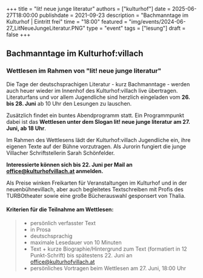 +++ 
title = "lit! neue junge literatur" 
authors = ["kulturhof"]
date = 2025-06-27T18:00:00 
publishdate = 2021-09-23 
description = "Bachmanntage im Kulturhof | Eintritt frei" 
time = "18:00" 
featured = "img/events/2024-06-27_LitNeueJungeLiteratur.PNG" 
type = "event"
tags = ["lesung"]
draft = false
+++

## Bachmanntage im Kulturhof:villach
### Wettlesen im Rahmen von "lit! neue junge literatur"

Die Tage der deutschsprachigen Literatur - kurz Bachmanntage - werden auch heuer wieder im Innenhof des Kulturhof:villach live übertragen.
Literaturfans und vor allem Jugendliche sind herzlich eingeladen vom **26. bis 28. Juni** ab 10 Uhr den Lesungen zu lauschen.

Zusätzlich findet ein buntes Abendprogramm statt. Ein Programmpunkt dabei ist das **Wettlesen unter dem Slogan lit! neue junge literatur am 27. Juni, ab 18 Uhr**.

Im Rahmen des Wettlesens lädt der Kulturhof:villach Jugendliche ein, ihre eigenen Texte auf der Bühne vorzutragen. Als Jurorin fungiert die junge Villacher Schriftstellerin Sarah Schönfelder.

**Interessierte können sich bis 22. Juni per Mail an office@kulturhofvillach.at anmelden.**

Als Preise winken Freikarten für Veranstaltungen im Kulturhof und in der neuenbühnevillach, aber auch begleitetes Textschreiben mit Profis des TURBOtheater sowie eine große Bücherauswahl gesponsert von Thalia.

#### Kriterien für die Teilnahme am Wettlesen:
> - persönlich verfasster Text
> - in Prosa
> - deutschsprachig
> - maximale Lesedauer von 10 Minuten
> - Text + kurze Biographie/Hintergrund zum Text (formatiert in 12 Punkt-Schrift) bis spätestens 22. Juni an office@kulturhofvillach.at 
> - persönliches Vortragen beim Wettlesen am 27. Juni, 18:00 Uhr
